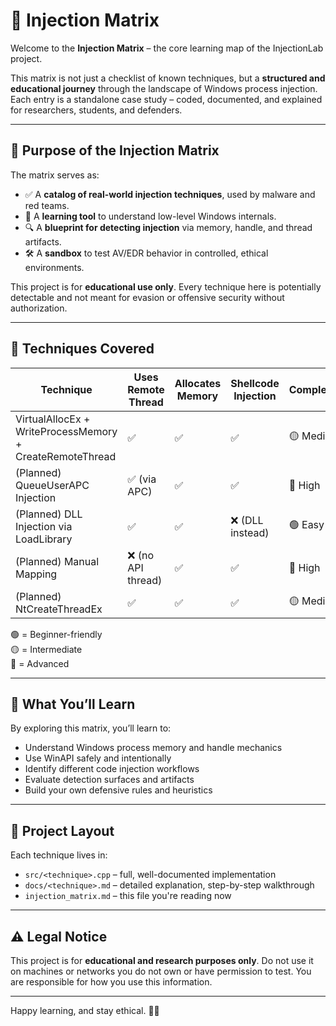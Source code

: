 # 🧬 Injection Matrix

Welcome to the **Injection Matrix** – the core learning map of the InjectionLab project.

This matrix is not just a checklist of known techniques, but a **structured and educational journey** through the landscape of Windows process injection. Each entry is a standalone case study – coded, documented, and explained for researchers, students, and defenders.

---

## 🎯 Purpose of the Injection Matrix

The matrix serves as:

- ✅ A **catalog of real-world injection techniques**, used by malware and red teams.
- 🧠 A **learning tool** to understand low-level Windows internals.
- 🔍 A **blueprint for detecting injection** via memory, handle, and thread artifacts.
- 🛠️ A **sandbox** to test AV/EDR behavior in controlled, ethical environments.

This project is for **educational use only**. Every technique here is potentially detectable and not meant for evasion or offensive security without authorization.

---

## 🧪 Techniques Covered

| Technique                           | Uses Remote Thread | Allocates Memory | Shellcode Injection | Complexity | Source Link |
|------------------------------------|--------------------|------------------|---------------------|------------|-------------|
| VirtualAllocEx + WriteProcessMemory + CreateRemoteThread | ✅ | ✅ | ✅ | 🟡 Medium | [View](../src/injection_virtualallocex.cpp) |
| (Planned) QueueUserAPC Injection   | ✅ (via APC)        | ✅               | ✅                  | 🔴 High    | Coming Soon |
| (Planned) DLL Injection via LoadLibrary | ✅ | ✅ | ❌ (DLL instead) | 🟢 Easy    | Coming Soon |
| (Planned) Manual Mapping           | ❌ (no API thread)  | ✅               | ✅                  | 🔴 High    | Coming Soon |
| (Planned) NtCreateThreadEx         | ✅ | ✅ | ✅                  | 🟡 Medium | Coming Soon |

🟢 = Beginner-friendly  
🟡 = Intermediate  
🔴 = Advanced

---

## 🧠 What You’ll Learn

By exploring this matrix, you’ll learn to:

- Understand Windows process memory and handle mechanics
- Use WinAPI safely and intentionally
- Identify different code injection workflows
- Evaluate detection surfaces and artifacts
- Build your own defensive rules and heuristics

---

## 📂 Project Layout

Each technique lives in:

- `src/<technique>.cpp` – full, well-documented implementation
- `docs/<technique>.md` – detailed explanation, step-by-step walkthrough
- `injection_matrix.md` – this file you're reading now

---

## ⚠️ Legal Notice

This project is for **educational and research purposes only**. Do not use it on machines or networks you do not own or have permission to test. You are responsible for how you use this information.

---

Happy learning, and stay ethical. 🧪🔐

